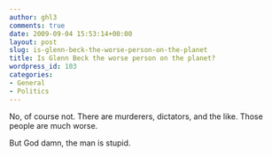 ```yaml
---
author: ghl3
comments: true
date: 2009-09-04 15:53:14+00:00
layout: post
slug: is-glenn-beck-the-worse-person-on-the-planet
title: Is Glenn Beck the worse person on the planet?
wordpress_id: 103
categories:
- General
- Politics
---
```


No, of course not.  There are murderers, dictators, and the like.  Those people are much worse.

But God damn, the man is stupid.
